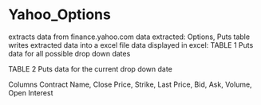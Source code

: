 # Yahoo_Options
extracts data from finance.yahoo.com
data extracted: Options, Puts table
writes extracted data into a excel file 
data displayed in excel:
TABLE 1
Puts data for all possible drop down dates

TABLE 2
Puts data for the current drop down date

Columns
Contract Name, Close Price, Strike, Last Price, Bid, Ask, Volume, Open Interest 
